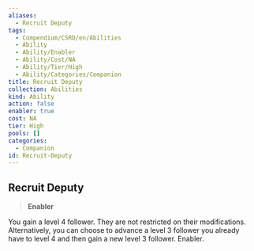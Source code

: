 ```yaml
---
aliases:
  - Recruit Deputy
tags:
  - Compendium/CSRD/en/Abilities
  - Ability
  - Ability/Enabler
  - Ability/Cost/NA
  - Ability/Tier/High
  - Ability/Categories/Companion
title: Recruit Deputy
collection: Abilities
kind: Ability
action: false
enabler: true
cost: NA
tier: High
pools: []
categories:
  - Companion
id: Recruit-Deputy
---
```

## Recruit Deputy    
>**Enabler**  
    
You gain a level 4 follower. They are not restricted on their modifications. Alternatively, you can choose to advance a level 3 follower you already have to level 4 and then gain a new level 3 follower. Enabler.
